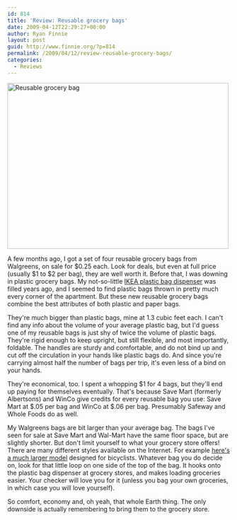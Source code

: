 ```yaml
---
id: 814
title: 'Review: Reusable grocery bags'
date: 2009-04-12T22:29:27+00:00
author: Ryan Finnie
layout: post
guid: http://www.finnie.org/?p=814
permalink: /2009/04/12/review-reusable-grocery-bags/
categories:
  - Reviews
---
```

[<img src="http://farm4.static.flickr.com/3653/3437320152_613293d543.jpg" width="500" height="375" alt="Reusable grocery bag" />](http://www.flickr.com/photos/fo0bar/3437320152/ "Reusable grocery bag by fo0bar, on Flickr")

A few months ago, I got a set of four reusable grocery bags from Walgreens, on sale for $0.25 each. Look for deals, but even at full price (usually $1 to $2 per bag), they are well worth it. Before that, I was downing in plastic grocery bags. My not-so-little [IKEA plastic bag dispenser](http://www.ikea.com/us/en/catalog/products/60025535) was filled years ago, and I seemed to find plastic bags thrown in pretty much every corner of the apartment. But these new reusable grocery bags combine the best attributes of both plastic and paper bags.

They're much bigger than plastic bags, mine at 1.3 cubic feet each. I can't find any info about the volume of your average plastic bag, but I'd guess one of my reusable bags is just shy of twice the volume of plastic bags. They're rigid enough to keep upright, but still flexible, and most importantly, foldable. The handles are sturdy and comfortable, and do not bind up and cut off the circulation in your hands like plastic bags do. And since you're carrying almost half the number of bags per trip, it's even less of a bind on your hands.

They're economical, too. I spent a whopping $1 for 4 bags, but they'll end up paying for themselves eventually. That's because Save Mart (formerly Albertsons) and WinCo give credits for every reusable bag you use: Save Mart at $.05 per bag and WinCo at $.06 per bag. Presumably Safeway and Whole Foods do as well.

My Walgreens bags are bit larger than your average bag. The bags I've seen for sale at Save Mart and Wal-Mart have the same floor space, but are slightly shorter. But don't limit yourself to what your grocery store offers! There are many different styles available on the Internet. For example [here's a much larger model](http://www.amazon.com/Axiom-Hunter-Grocery-Pannier-Inches/dp/B000OMQ7VU) designed for bicyclists. Whatever bag you do decide on, look for that little loop on one side of the top of the bag. It hooks onto the plastic bag dispenser at grocery stores, and makes loading groceries easier. Your checker will love you for it (unless you bag your own groceries, in which case you will love yourself).

So comfort, economy and, oh yeah, that whole Earth thing. The only downside is actually remembering to bring them to the grocery store.